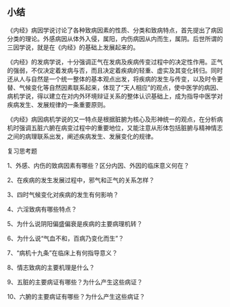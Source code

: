 ## 小结

《内经》病因学说讨论了各种致病因素的性质、分类和致病特点，首先提出了病因分类的理论。外感病因从体外入侵，属阳，内伤病因从内而生，属阴。后世所谓的三因学说，就是在《内经》的基础上发展起来的。

《内经》的发病学说，十分强调正气在发病及疾病传变过程中的决定性作用。正气的强弱，不仅决定着发病与否，而且决定着疾病的轻重、虚实及其变化转归。同时还从人与自然是一个统一整体的基本观点出发，将疾病的发生与传变，以及时令更替、气候变化等自然因素联系起来，体现了“天人相应”的观点，使中医学的病因、病机学说，得以建立在对内外环境辩证关系的整体认识基础上，成为指导中医学对疾病发生、发展规律的一条重要原则。

《内经》病因病机学说的又一特点是根据脏腑为核心及形神统一的观点，在分析病机时强调五脏六腑在病变过程中的重要地位，又能注意从形体包括脏腑与精神情志之间的病理联系出发，阐述疾病发生、发展变化的规律。

复习思考题

1、外感、内伤的致病因素有哪些？区分内因、外因的临床意义何在？

2、在疾病的发生发展过程中，邪气和正气的关系怎样？

3、四时气候变化对疾病的发生有何影响？

4、六淫致病有哪些特点？

5、为什么说阴阳偏盛偏衰是疾病的主要病理机转？

6、为什么说“气血不和，百病乃变化而生”？

7、“病机十九条”在临床上有何指导意义？

8、情志致病的主要机理是什么？

9、五脏的主要病证有哪些？为什么产生这些病证？

10、六腑的主要病证有哪些？为什么产生这些病证？
